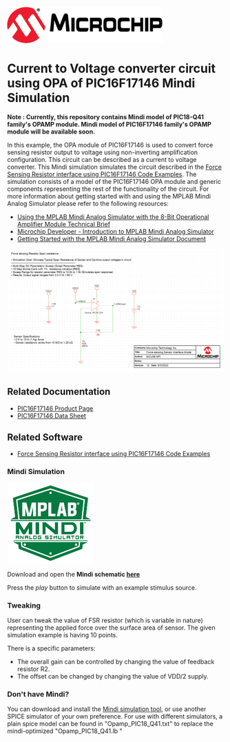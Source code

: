 ![Microchip logo](images/microchip.png)

# Current to Voltage converter circuit using OPA of PIC16F17146 Mindi Simulation

**Note : Currently, this repository contains Mindi model of PIC18-Q41 family's OPAMP module. Mindi model of PIC16F17146 family's OPAMP module will be available soon.**

In this example, the OPA module of PIC16F17146 is used to convert force sensing resistor output to voltage using non-inverting amplification configuration. This circuit can be described as a current to voltage converter. This Mindi simulation simulates the circuit described in the  [Force Sensing Resistor interface using PIC16F17146 Code Examples](https://github.com/microchip-pic-avr-examples/pic16f17146-force-sensing-resistor-interface-mplab-mcc). The simulation consists of a model of the PIC16F17146 OPA module and generic components representing the rest of the functionality of the circuit. For more information about getting started with and using the MPLAB Mindi Analog Simulator please refer to the following resources:
- [Using the MPLAB Mindi Analog Simulator with the 8-Bit Operational Amplifier Module Technical Brief](https://www.microchip.com/DS90003293)
- [Microchip Developer - Introduction to MPLAB Mindi Analog Simulator](https://www.microchipdeveloper.com/mindi:mindi-analog-simulator-introduction)
- [Getting Started with the MPLAB Mindi Analog Simulator Document](https://www.microchip.com/DS50002564)

![Circuit](images/ExampleCircuit.svg)

## Related Documentation

* [PIC16F17146 Product Page](https://www.microchip.com/PIC16F17146)
* [PIC16F17146 Data Sheet](https://www.microchip.com/DS40002343)

## Related Software
* [Force Sensing Resistor interface using PIC16F17146 Code Examples](https://github.com/microchip-pic-avr-examples/pic16f17146-force-sensing-resistor-interface-mplab-mcc)

### Mindi Simulation
![Mindi](images/mplab-mindi-analog-simulator.png)

Download and open the **Mindi schematic [here](https://github.com/microchip-pic-avr-examples/pic16f17146-current-to-voltage-conveter-using-OPA-mindi/releases/latest)**

Press the _play_ button to simulate with an example stimulus source.

### Tweaking
User can tweak the value of FSR resistor (which is variable in nature) representing the applied force over the surface area of sensor. The given simulation example is having 10 points.

There is a specific parameters: 
* The overall gain can be controlled by changing the value of feedback resistor R2.
* The offset can be changed by changing the value of VDD/2 supply. 

### Don't have Mindi?
You can download and install the [Mindi simulation tool](https://www.microchip.com/mplab/mplab-mindi), or use another SPICE simulator of your own preference. For use with different simulators, a plain spice model can be found in "Opamp_PIC18_Q41.txt" to replace the mindi-optimized "Opamp_PIC18_Q41.lb " 